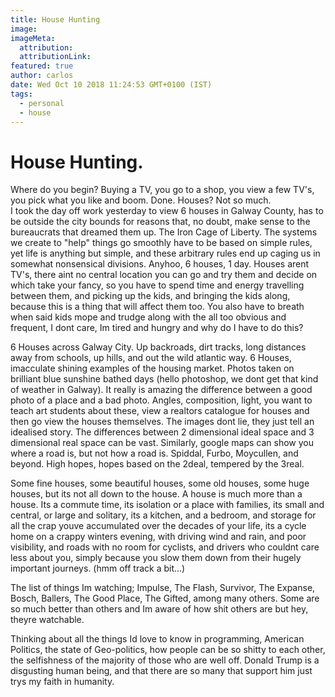 ```yaml
---
title: House Hunting
image:
imageMeta:
  attribution:
  attributionLink:
featured: true
author: carlos
date: Wed Oct 10 2018 11:24:53 GMT+0100 (IST)
tags:
  - personal
  - house
---
```


# House Hunting. 

Where do you begin? Buying a TV, you go to a shop, you view a few TV's, you pick what you like and boom. Done. Houses? Not so much.  
I took the day off work yesterday to view 6 houses in Galway County, has to be outside the city bounds for reasons that, no doubt, make sense to the bureaucrats that dreamed them up. The Iron Cage of Liberty. The systems we create to "help" things go smoothly have to be based on simple rules, yet life is anything but simple, and these arbitrary rules end up caging us in somewhat nonsensical divisions. Anyhoo, 6 houses, 1 day. Houses arent TV's, there aint no central location you can go and try them and decide on which take your fancy, so you have to spend time and energy travelling between them, and picking up the kids, and bringing the kids along, because this is a thing that will affect them too. You also have to breath when said kids mope and trudge along with the all too obvious and frequent, I dont care, Im tired and hungry and why do I have to do this? 

6 Houses across Galway City. Up backroads, dirt tracks, long distances away from schools, up hills, and out the wild atlantic way. 6 Houses, imacculate shining examples of the housing market. Photos taken on brilliant blue sunshine bathed days (hello photoshop, we dont get that kind of weather in Galway). It really is amazing the difference between a good photo of a place and a bad photo. Angles, composition, light, you want to teach art students about these, view a realtors catalogue for houses and then go view the houses themselves. The images dont lie, they just tell an idealised story. The differences between 2 dimensional ideal space and 3 dimensional real space can be vast. Similarly, google maps can show you where a road is, but not how a road is. Spiddal, Furbo, Moycullen, and beyond. High hopes, hopes based on the 2deal, tempered by the 3real. 

Some fine houses, some beautiful houses, some old houses, some huge houses, but its not all down to the house. A house is much more than a house. Its a commute time, its isolation or a place with families, its small and central, or large and solitary, its a kitchen, and a bedroom, and storage for all the crap youve accumulated over the decades of your life, its a cycle home on a crappy winters evening, with driving wind and rain, and poor visibility, and roads with no room for cyclists, and drivers who couldnt care less about you, simply because you slow them down from their hugely important journeys. (hmm off track a bit...)


The list of things Im watching; Impulse, The Flash, Survivor, The Expanse, Bosch, Ballers, The Good Place, The Gifted, among many others. Some are so much better than others and Im aware of how shit others are but hey, theyre watchable. 

Thinking about all the things Id love to know in programming, American Politics, the state of Geo-politics, how people can be so shitty to each other, the selfishness of the majority of those who are well off. Donald Trump is a disgusting human being, and that there are so many that support him just trys my faith in humanity. 
